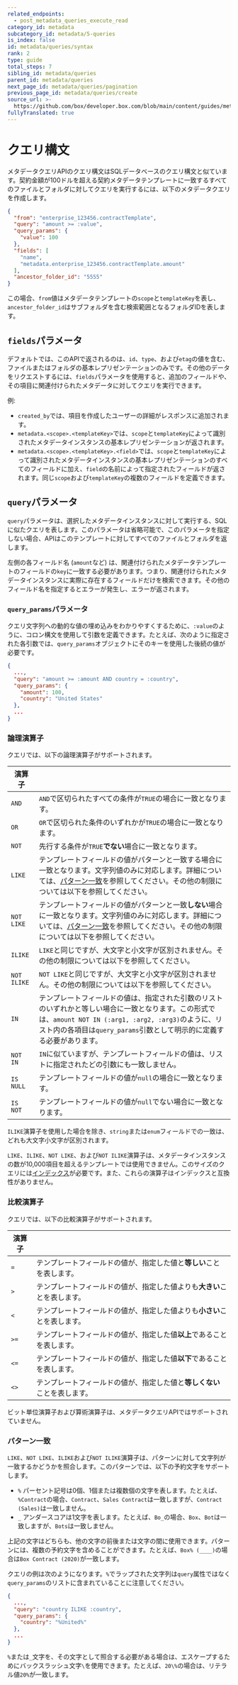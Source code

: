 ```yaml
---
related_endpoints:
  - post_metadata_queries_execute_read
category_id: metadata
subcategory_id: metadata/5-queries
is_index: false
id: metadata/queries/syntax
rank: 2
type: guide
total_steps: 7
sibling_id: metadata/queries
parent_id: metadata/queries
next_page_id: metadata/queries/pagination
previous_page_id: metadata/queries/create
source_url: >-
  https://github.com/box/developer.box.com/blob/main/content/guides/metadata/5-queries/2-syntax.md
fullyTranslated: true
---
```

# クエリ構文

メタデータクエリAPIのクエリ構文はSQLデータベースのクエリ構文と似ています。契約金額が100ドルを超える契約メタデータテンプレートに一致するすべてのファイルとフォルダに対してクエリを実行するには、以下のメタデータクエリを作成します。

```json
{
  "from": "enterprise_123456.contractTemplate",
  "query": "amount >= :value",
  "query_params": {
    "value": 100
  },
  "fields": [
    "name",
    "metadata.enterprise_123456.contractTemplate.amount"
  ],
  "ancestor_folder_id": "5555"
}
```

この場合、`from`値はメタデータテンプレートの`scope`と`templateKey`を表し、`ancestor_folder_id`はサブフォルダを含む検索範囲となるフォルダIDを表します。

## `fields`パラメータ

デフォルトでは、このAPIで返されるのは、`id`、`type`、および`etag`の値を含む、ファイルまたはフォルダの基本レプリゼンテーションのみです。その他のデータをリクエストするには、`fields`パラメータを使用すると、追加のフィールドや、その項目に関連付けられたメタデータに対してクエリを実行できます。

例:

* `created_by`では、項目を作成したユーザーの詳細がレスポンスに追加されます。
* `metadata.<scope>.<templateKey>`では、`scope`と`templateKey`によって識別されたメタデータインスタンスの基本レプリゼンテーションが返されます。
* `metadata.<scope>.<templateKey>.<field>`では、`scope`と`templateKey`によって識別されたメタデータインスタンスの基本レプリゼンテーションのすべてのフィールドに加え、`field`の名前によって指定されたフィールドが返されます。同じ`scope`および`templateKey`の複数のフィールドを定義できます。

## `query`パラメータ

`query`パラメータは、選択したメタデータインスタンスに対して実行する、SQLに似たクエリを表します。このパラメータは省略可能で、このパラメータを指定しない場合、APIはこのテンプレートに対してすべてのファイルとフォルダを返します。

左側の各フィールド名 (`amount`など) は、関連付けられたメタデータテンプレートのフィールドの`key`に一致する必要があります。つまり、関連付けられたメタデータインスタンスに実際に存在するフィールドだけを検索できます。その他のフィールド名を指定するとエラーが発生し、エラーが返されます。

### `query_params`パラメータ

クエリ文字列への動的な値の埋め込みをわかりやすくするために、`:value`のように、コロン構文を使用して引数を定義できます。たとえば、次のように指定された各引数では、`query_params`オブジェクトにそのキーを使用した後続の値が必要です。

```json
{
  ...,
  "query": "amount >= :amount AND country = :country",
  "query_params": {
    "amount": 100,
    "country": "United States"
  },
  ...
}
```

### 論理演算子

クエリでは、以下の論理演算子がサポートされます。

<!-- i18n-enable localize-links -->

<!-- markdownlint-disable line-length -->

| 演算子         |                                                                                                                                             |
| ----------- | ------------------------------------------------------------------------------------------------------------------------------------------- |
| `AND`       | `AND`で区切られたすべての条件が`TRUE`の場合に一致となります。                                                                                                        |
| `OR`        | `OR`で区切られた条件のいずれかが`TRUE`の場合に一致となります。                                                                                                        |
| `NOT`       | 先行する条件が`TRUE`**でない**場合に一致となります。                                                                                                             |
| `LIKE`      | テンプレートフィールドの値がパターンと一致する場合に一致となります。文字列値のみに対応します。詳細については、[パターン一致](#pattern-matching)を参照してください。その他の制限については以下を参照してください。                         |
| `NOT LIKE`  | テンプレートフィールドの値がパターンと一致**しない**場合に一致となります。文字列値のみに対応します。詳細については、[パターン一致](#pattern-matching)を参照してください。その他の制限については以下を参照してください。                    |
| `ILIKE`     | `LIKE`と同じですが、大文字と小文字が区別されません。その他の制限については以下を参照してください。                                                                                        |
| `NOT ILIKE` | `NOT LIKE`と同じですが、大文字と小文字が区別されません。その他の制限については以下を参照してください。                                                                                    |
| `IN`        | テンプレートフィールドの値は、指定された引数のリストのいずれかと等しい場合に一致となります。この形式では、`amount NOT IN (:arg1, :arg2, :arg3)`のように、リスト内の各項目は`query_params`引数として明示的に定義する必要があります。 |
| `NOT IN`    | `IN`に似ていますが、テンプレートフィールドの値は、リストに指定されたどの引数にも一致しません。                                                                                           |
| `IS NULL`   | テンプレートフィールドの値が`null`の場合に一致となります。                                                                                                            |
| `IS NOT`    | テンプレートフィールドの値が`null`でない場合に一致となります。                                                                                                          |

<!-- markdownlint-enable line-length -->

<!-- i18n-disable localize-links -->

<Message notice>

`ILIKE`演算子を使用した場合を除き、`string`または`enum`フィールドでの一致は、どれも大文字小文字が区別されます。

</Message>

<Message warning>

`LIKE`、`ILIKE`、`NOT LIKE`、および`NOT ILIKE`演算子は、メタデータインスタンスの数が10,000項目を超えるテンプレートでは使用できません。このサイズのクエリには[インデックス](g://metadata/queries/indexes)が必要です。また、これらの演算子はインデックスと互換性がありません。

</Message>

### 比較演算子

クエリでは、以下の比較演算子がサポートされます。

<!-- markdownlint-disable line-length -->

| 演算子  |                                        |
| ---- | -------------------------------------- |
| `=`  | テンプレートフィールドの値が、指定した値と**等しい**ことを表します。   |
| `>`  | テンプレートフィールドの値が、指定した値よりも**大きい**ことを表します。 |
| `<`  | テンプレートフィールドの値が、指定した値よりも**小さい**ことを表します。 |
| `>=` | テンプレートフィールドの値が、指定した値**以上**であることを表します。  |
| `<=` | テンプレートフィールドの値が、指定した値**以下**であることを表します。  |
| `<>` | テンプレートフィールドの値が、指定した値と**等しくない**ことを表します。 |

<!-- markdownlint-enable line-length -->

<Message warning>

ビット単位演算子および算術演算子は、メタデータクエリAPIではサポートされていません。

</Message>

### パターン一致

`LIKE`、`NOT LIKE`、`ILIKE`および`NOT ILIKE`演算子は、パターンに対して文字列が一致するかどうかを照合します。このパターンでは、以下の予約文字をサポートします。

* `%` パーセント記号は0個、1個または複数個の文字を表します。たとえば、`%Contract`の場合、`Contract`、`Sales Contract`は一致しますが、`Contract (Sales)`は一致しません。
* `_` アンダースコアは1文字を表します。たとえば、`Bo_`の場合、`Box`、`Bot`は一致しますが、`Bots`は一致しません。

上記の文字はどちらも、他の文字の前後または文字の間に使用できます。パターンには、複数の予約文字を含めることができます。たとえば、`Box% (____)`の場合は`Box Contract (2020)`が一致します。

クエリの例は次のようになります。`%`でラップされた文字列は`query`属性ではなく`query_params`のリストに含まれていることに注意してください。

```json
{
  ...,
  "query": "country ILIKE :country",
  "query_params": {
    "country": "%United%"
  },
  ...
}
```

<Message notice>

`%`または`_`文字を、その文字として照合する必要がある場合は、エスケープするためにバックスラッシュ文字`\`を使用できます。たとえば、`20\%`の場合は、リテラル値`20%`が一致します。

</Message>
